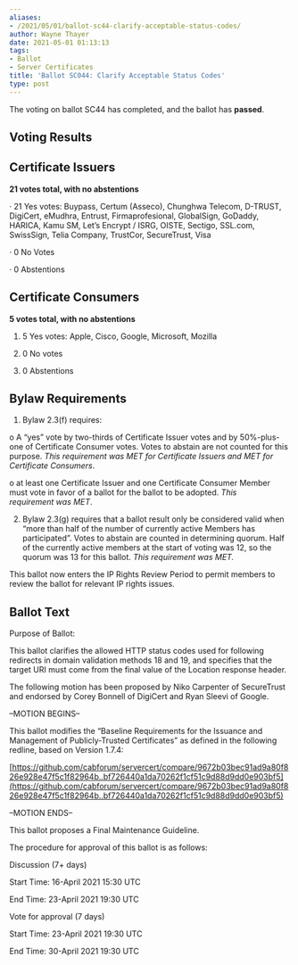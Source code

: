 ```yaml
---
aliases:
- /2021/05/01/ballot-sc44-clarify-acceptable-status-codes/
author: Wayne Thayer
date: 2021-05-01 01:13:13
tags:
- Ballot
- Server Certificates
title: 'Ballot SC044: Clarify Acceptable Status Codes'
type: post
---
```


The voting on ballot SC44 has completed, and the ballot has **passed**.

## Voting Results

## Certificate Issuers

**21 votes total, with no abstentions**

· 21 Yes votes: Buypass, Certum (Asseco), Chunghwa Telecom, D-TRUST, DigiCert, eMudhra, Entrust, Firmaprofesional, GlobalSign, GoDaddy, HARICA, Kamu SM, Let’s Encrypt / ISRG, OISTE, Sectigo, SSL.com, SwissSign, Telia Company, TrustCor, SecureTrust, Visa

· 0 No Votes

· 0 Abstentions

## Certificate Consumers

**5 votes total, with no abstentions**

1. 5 Yes votes: Apple, Cisco, Google, Microsoft, Mozilla

1. 0 No votes

1. 0 Abstentions

## Bylaw Requirements

1. Bylaw 2.3(f) requires:

o A “yes” vote by two-thirds of Certificate Issuer votes and by 50%-plus-one of Certificate Consumer votes. Votes to abstain are not counted for this purpose.
_This requirement was MET for Certificate Issuers and MET for Certificate Consumers_.

o at least one Certificate Issuer and one Certificate Consumer Member must vote in favor of a ballot for the ballot to be adopted.
_This requirement was MET_.

2. Bylaw 2.3(g) requires that a ballot result only be considered valid when “more than half of the number of currently active Members has participated”. Votes to abstain are counted in determining quorum. Half of the currently active members at the start of voting was 12, so the quorum was 13 for this ballot.
   _This requirement was MET._

This ballot now enters the IP Rights Review Period to permit members to review the ballot for relevant IP rights issues.

## Ballot Text

Purpose of Ballot:

This ballot clarifies the allowed HTTP status codes used for following redirects in domain validation methods 18 and 19, and specifies that the target URI must come from the final value of the Location response header.

The following motion has been proposed by Niko Carpenter of SecureTrust and endorsed by Corey Bonnell of DigiCert and Ryan Sleevi of Google.

–MOTION BEGINS–

This ballot modifies the “Baseline Requirements for the Issuance and Management of Publicly-Trusted Certificates” as defined in the following redline, based on Version 1.7.4:

[https://github.com/cabforum/servercert/compare/9672b03bec91ad9a80f826e928e47f5c1f82964b..bf726440a1da70262f1cf51c9d88d9dd0e903bf5](https://github.com/cabforum/servercert/compare/9672b03bec91ad9a80f826e928e47f5c1f82964b..bf726440a1da70262f1cf51c9d88d9dd0e903bf5)

–MOTION ENDS–

This ballot proposes a Final Maintenance Guideline.

The procedure for approval of this ballot is as follows:

Discussion (7+ days)

Start Time: 16-April 2021 15:30 UTC

End Time: 23-April 2021 19:30 UTC

Vote for approval (7 days)

Start Time: 23-April 2021 19:30 UTC

End Time: 30-April 2021 19:30 UTC